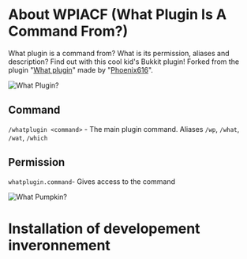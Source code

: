 # About WPIACF (What Plugin Is A Command From?)
What plugin is a command from? What is its permission, aliases and description? Find out with this cool kid's Bukkit plugin! Forked from the plugin "[What plugin](https://github.com/Phoenix616/WhatPlugin/)" made by "[Phoenix616](https://github.com/Phoenix616)".

![What Plugin?](http://i.imgur.com/hCzzRBV.png)

## Command

`/whatplugin <command>` - The main plugin command. Aliases `/wp`, `/what`, `/wat`, `/which`

## Permission

`whatplugin.command`- Gives access to the command

![What Pumpkin?](http://i.imgur.com/R4qKzuE.png)

# Installation of developement inveronnement
